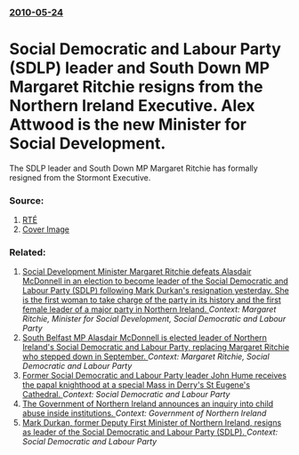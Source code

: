 ### [2010-05-24](/news/2010/05/24/index.md)

# Social Democratic and Labour Party (SDLP) leader and South Down MP Margaret Ritchie resigns from the Northern Ireland Executive. Alex Attwood is the new Minister for Social Development. 

The SDLP leader and South Down MP Margaret Ritchie has formally resigned from the Stormont Executive.


### Source:

1. [RTÉ](http://www.rte.ie/news/2010/0524/ritchiem.html)
1. [Cover Image](https://img.rasset.ie/00016621-1600.jpg)

### Related:

1. [Social Development Minister Margaret Ritchie defeats Alasdair McDonnell in an election to become leader of the Social Democratic and Labour Party (SDLP) following Mark Durkan's resignation yesterday. She is the first woman to take charge of the party in its history and the first female leader of a major party in Northern Ireland. ](/news/2010/02/7/social-development-minister-margaret-ritchie-defeats-alasdair-mcdonnell-in-an-election-to-become-leader-of-the-social-democratic-and-labour.md) _Context: Margaret Ritchie, Minister for Social Development, Social Democratic and Labour Party_
2. [South Belfast MP Alasdair McDonnell is elected leader of Northern Ireland's Social Democratic and Labour Party, replacing Margaret Ritchie who stepped down in September. ](/news/2011/11/5/south-belfast-mp-alasdair-mcdonnell-is-elected-leader-of-northern-ireland-s-social-democratic-and-labour-party-replacing-margaret-ritchie-w.md) _Context: Margaret Ritchie, Social Democratic and Labour Party_
3. [Former Social Democratic and Labour Party leader John Hume receives the papal knighthood at a special Mass in Derry's St Eugene's Cathedral. ](/news/2012/10/6/former-social-democratic-and-labour-party-leader-john-hume-receives-the-papal-knighthood-at-a-special-mass-in-derry-s-st-eugene-s-cathedral.md) _Context: Social Democratic and Labour Party_
4. [The Government of Northern Ireland announces an inquiry into child abuse inside institutions. ](/news/2010/12/16/the-government-of-northern-ireland-announces-an-inquiry-into-child-abuse-inside-institutions.md) _Context: Government of Northern Ireland_
5. [Mark Durkan, former Deputy First Minister of Northern Ireland, resigns as leader of the Social Democratic and Labour Party (SDLP). ](/news/2010/02/6/mark-durkan-former-deputy-first-minister-of-northern-ireland-resigns-as-leader-of-the-social-democratic-and-labour-party-sdlp.md) _Context: Social Democratic and Labour Party_
